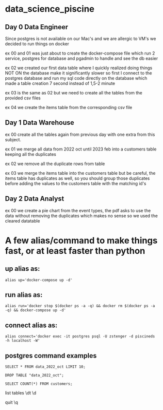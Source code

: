 # data_science_piscine

## Day 0 Data Engineer

Since postgres is not available on our Mac's and we are allergic to VM's we decided to run things on docker

ex 00 and 01 was just about to create the docker-compose file which run 2 service, postgres for database and pgadmin to handle and see the db easier

ex 02 we created our first data table where I quickly realized doing things NOT ON the database make it significantly slower so first I connect to the postgres database and run my sql code directly on the database which made a table creation 7 second instead of 1,5-2 minute

ex 03 is the same as 02 but we need to create all the tables from the provided csv files

ex 04 we create the items table from the corresponding csv file

## Day 1 Data Warehouse

ex 00 create all the tables again from previous day with one extra from this subject.

ex 01 we merge all data from 2022 oct until 2023 feb into a customers table keeping all the duplicates

ex 02 we remove all the duplicate rows from table

ex 03 we merge the items table into the customers table but be careful, the items table has duplicates as well, so you should group those duplicates before adding the values to the customers table with the matching id's

## Day 2 Data Analyst

ex 00 we create a pie chart from the event types, the pdf asks to use the data without removing the duplicates which makes no sense so we used the cleared datatable

# A few alias/command to make things fast, or at least faster than python

## up alias as:

```
alias up='docker-compose up -d'
```

## run alias as:
```
alias run='docker stop $(docker ps -a -q) && docker rm $(docker ps -a -q) && docker-compose up -d'
```

## connect alias as:
```
alias connect='docker exec -it postgres psql -U zstenger -d piscineds -h localhost -W'
```

## postgres command examples

```
SELECT * FROM data_2022_oct LIMIT 10;
```

```
DROP TABLE "data_2022_oct";
```

```
SELECT COUNT(*) FROM customers;
```

list tables \dt \d

quit \q
